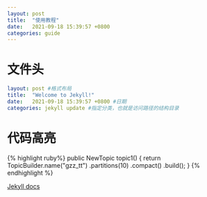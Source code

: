 ```yaml
---
layout: post
title:  "使用教程"
date:   2021-09-18 15:39:57 +0800
categories: guide
---
```


# 文件头

```yaml
layout: post #格式布局
title:  "Welcome to Jekyll!"
date:   2021-09-18 15:39:57 +0800 #日期
categories: jekyll update #指定分类，也就是访问路径的结构目录
```

# 代码高亮

{% highlight ruby%}
public NewTopic topic1() {
    return TopicBuilder.name("gzz_tt")
            .partitions(10)
            .compact()
            .build();
}
{% endhighlight %}



 [Jekyll docs][jekyll-docs] 

[jekyll-docs]: https://jekyllrb.com/docs/home
